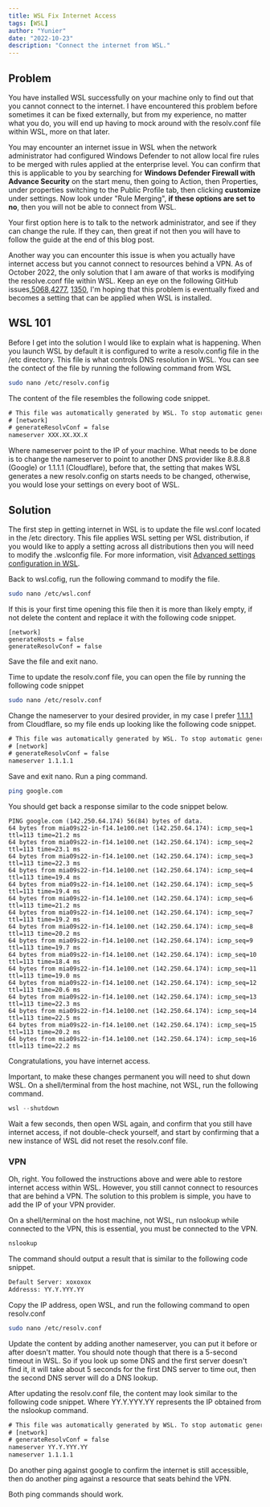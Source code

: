 ```yaml
---
title: WSL Fix Internet Access
tags: [WSL]
author: "Yunier"
date: "2022-10-23"
description: "Connect the internet from WSL."
---
```


## Problem

You have installed WSL successfully on your machine only to find out that you cannot connect to the internet. I have encountered this problem before sometimes it can be fixed externally, but from my experience, no matter what you do, you will end up having to mock around with the resolv.conf file within WSL, more on that later.

You may encounter an internet issue in WSL when the network administrator had configured Windows Defender to not allow local fire rules to be merged with rules applied at the enterprise level. You can confirm that this is applicable to you by searching for **Windows Defender Firewall with Advance Security** on the start menu, then going to Action, then Properties, under properties switching to the Public Profile tab, then clicking **customize** under settings. Now look under "Rule Merging", **if these options are set to no**, then you will not be able to connect from WSL.

Your first option here is to talk to the network administrator, and see if they can change the rule. If they can, then great if not then you will have to follow the guide at the end of this blog post.

Another way you can encounter this issue is when you actually have internet access but you cannot connect to resources behind a VPN. As of October 2022, the only solution that I am aware of that works is modifying the resolve.conf file within WSL. Keep an eye on the following GitHub issues,[5068](https://github.com/microsoft/WSL/issues/5068),[4277](https://github.com/microsoft/WSL/issues/4277), [1350](https://github.com/microsoft/WSL/issues/1350), I'm hoping that this problem is eventually fixed and becomes a setting that can be applied when WSL is installed.

## WSL 101

Before I get into the solution I would like to explain what is happening. When you launch WSL by default it is configured to write a resolv.config file in the /etc directory. This file is what controls DNS resolution in WSL. You can see the contect of the file by running the following command from WSL

```bash
sudo nano /etc/resolv.config
```

The content of the file resembles the following code snippet.

```txt
# This file was automatically generated by WSL. To stop automatic generation of this file, add the following >
# [network]
# generateResolvConf = false
nameserver XXX.XX.XX.X
```

Where nameserver point to the IP of your machine. What needs to be done is to change the nameserver to point to another DNS provider like 8.8.8.8 (Google) or 1.1.1.1 (Cloudflare), before that, the setting that makes WSL generates a new resolv.config on starts needs to be changed, otherwise, you would lose your settings on every boot of WSL.

## Solution

The first step in getting internet in WSL is to update the file wsl.conf located in the /etc directory. This file applies WSL setting per WSL distribution, if you would like to apply a setting across all distributions then you will need to modify the .wslconfig file. For more information, visit [Advanced settings configuration in WSL](https://learn.microsoft.com/en-us/windows/wsl/wsl-config#wslconfig).

Back to wsl.cofig, run the following command to modify the file.

```bash
sudo nano /etc/wsl.conf
```

If this is your first time opening this file then it is more than likely empty, if not delete the content and replace it with the following code snippet.

```text
[network]
generateHosts = false
generateResolvConf = false
```

Save the file and exit nano.

Time to update the resolv.conf file, you can open the file by running the following code snippet

```bash
sudo nano /etc/resolv.conf
```

Change the nameserver to your desired provider, in my case I prefer [1.1.1.1](https://1.1.1.1/) from Cloudflare, so my file ends up looking like the following code snippet.

```txt
# This file was automatically generated by WSL. To stop automatic generation of this file, add the following >
# [network]
# generateResolvConf = false
nameserver 1.1.1.1
```

Save and exit nano. Run a ping command.

```bash
ping google.com
```

You should get back a response similar to the code snippet below.

```text
PING google.com (142.250.64.174) 56(84) bytes of data.
64 bytes from mia09s22-in-f14.1e100.net (142.250.64.174): icmp_seq=1 ttl=113 time=21.2 ms
64 bytes from mia09s22-in-f14.1e100.net (142.250.64.174): icmp_seq=2 ttl=113 time=23.1 ms
64 bytes from mia09s22-in-f14.1e100.net (142.250.64.174): icmp_seq=3 ttl=113 time=22.3 ms
64 bytes from mia09s22-in-f14.1e100.net (142.250.64.174): icmp_seq=4 ttl=113 time=19.4 ms
64 bytes from mia09s22-in-f14.1e100.net (142.250.64.174): icmp_seq=5 ttl=113 time=19.4 ms
64 bytes from mia09s22-in-f14.1e100.net (142.250.64.174): icmp_seq=6 ttl=113 time=21.2 ms
64 bytes from mia09s22-in-f14.1e100.net (142.250.64.174): icmp_seq=7 ttl=113 time=19.2 ms
64 bytes from mia09s22-in-f14.1e100.net (142.250.64.174): icmp_seq=8 ttl=113 time=20.2 ms
64 bytes from mia09s22-in-f14.1e100.net (142.250.64.174): icmp_seq=9 ttl=113 time=19.7 ms
64 bytes from mia09s22-in-f14.1e100.net (142.250.64.174): icmp_seq=10 ttl=113 time=18.4 ms
64 bytes from mia09s22-in-f14.1e100.net (142.250.64.174): icmp_seq=11 ttl=113 time=19.0 ms
64 bytes from mia09s22-in-f14.1e100.net (142.250.64.174): icmp_seq=12 ttl=113 time=20.6 ms
64 bytes from mia09s22-in-f14.1e100.net (142.250.64.174): icmp_seq=13 ttl=113 time=22.3 ms
64 bytes from mia09s22-in-f14.1e100.net (142.250.64.174): icmp_seq=14 ttl=113 time=22.5 ms
64 bytes from mia09s22-in-f14.1e100.net (142.250.64.174): icmp_seq=15 ttl=113 time=20.2 ms
64 bytes from mia09s22-in-f14.1e100.net (142.250.64.174): icmp_seq=16 ttl=113 time=22.2 ms
```

Congratulations, you have internet access.

Important, to make these changes permanent you will need to shut down WSL. On a shell/terminal from the host machine, not WSL, run the following command.

```powershell
wsl --shutdown
```

Wait a few seconds, then open WSL again, and confirm that you still have internet access, if not double-check yourself, and start by confirming that a new instance of WSL did not reset the resolv.conf file.

### VPN

Oh, right. You followed the instructions above and were able to restore internet access within WSL. However, you still cannot connect to resources that are behind a VPN. The solution to this problem is simple, you have to add the IP of your VPN provider.

On a shell/terminal on the host machine, not WSL, run nslookup while connected to the VPN, this is essential, you must be connected to the VPN.

```powershell
nslookup
```

The command should output a result that is similar to the following code snippet.

```txt
Default Server: xoxoxox
Addresss: YY.Y.YYY.YY
```

Copy the IP address, open WSL, and run the following command to open resolv.conf

```bash
sudo nano /etc/resolv.conf
```

Update the content by adding another nameserver, you can put it before or after doesn't matter. You should note though that there is a 5-second timeout in WSL. So if you look up some DNS and the first server doesn't find it, it will take about 5 seconds for the first DNS server to time out, then the second DNS server will do a DNS lookup.

After updating the resolv.conf file, the content may look similar to the following code snippet. Where YY.Y.YYY.YY represents the IP obtained from the nslookup command.

```txt
# This file was automatically generated by WSL. To stop automatic generation of this file, add the following >
# [network]
# generateResolvConf = false
nameserver YY.Y.YYY.YY
nameserver 1.1.1.1
```

Do another ping against google to confirm the internet is still accessible, then do another ping against a resource that seats behind the VPN.

Both ping commands should work.
